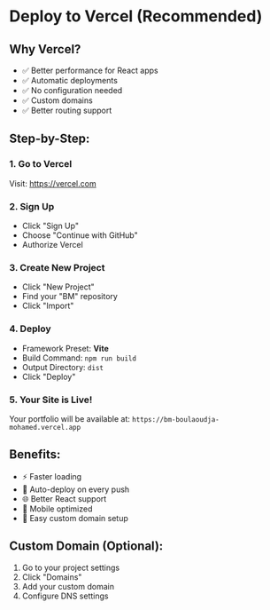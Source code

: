 # Deploy to Vercel (Recommended)

## Why Vercel?
- ✅ Better performance for React apps
- ✅ Automatic deployments
- ✅ No configuration needed
- ✅ Custom domains
- ✅ Better routing support

## Step-by-Step:

### 1. Go to Vercel
Visit: https://vercel.com

### 2. Sign Up
- Click "Sign Up"
- Choose "Continue with GitHub"
- Authorize Vercel

### 3. Create New Project
- Click "New Project"
- Find your "BM" repository
- Click "Import"

### 4. Deploy
- Framework Preset: **Vite**
- Build Command: `npm run build`
- Output Directory: `dist`
- Click "Deploy"

### 5. Your Site is Live!
Your portfolio will be available at:
`https://bm-boulaoudja-mohamed.vercel.app`

## Benefits:
- ⚡ Faster loading
- 🔄 Auto-deploy on every push
- 🌐 Better React support
- 📱 Mobile optimized
- 🔧 Easy custom domain setup

## Custom Domain (Optional):
1. Go to your project settings
2. Click "Domains"
3. Add your custom domain
4. Configure DNS settings 